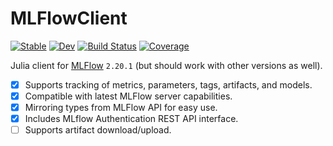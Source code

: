 # MLFlowClient
[![Stable](https://img.shields.io/badge/docs-stable-blue.svg)](https://juliaai.github.io/MLFlowClient.jl/stable)
[![Dev](https://img.shields.io/badge/docs-dev-blue.svg)](https://juliaai.github.io/MLFlowClient.jl/dev)
[![Build Status](https://github.com/JuliaAI/MLFlowClient.jl/actions/workflows/CI.yml/badge.svg?branch=main)](https://github.com/JuliaAI/MLFlowClient.jl/actions/workflows/CI.yml?query=branch%3Amain)
[![Coverage](https://codecov.io/gh/JuliaAI/MLFlowClient.jl/branch/main/graph/badge.svg)](https://codecov.io/gh/JuliaAI/MLFlowClient.jl)

Julia client for [MLFlow](https://www.mlflow.org/) `2.20.1` (but should work with other versions as well).

- [x] Supports tracking of metrics, parameters, tags, artifacts, and models.
- [x] Compatible with latest MLFlow server capabilities.
- [x] Mirroring types from MLFlow API for easy use.
- [x] Includes MLflow Authentication REST API interface.
- [ ] Supports artifact download/upload.
